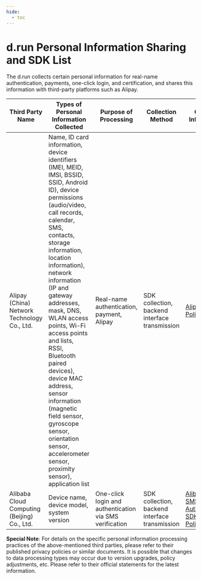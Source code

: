 ```yaml
---
hide:
  - toc
---
```


# d.run Personal Information Sharing and SDK List

The d.run collects certain personal information for real-name authentication, payments, one-click login, and certification, and shares this information with third-party platforms such as Alipay.

| Third Party Name | Types of Personal Information Collected | Purpose of Processing | Collection Method | Contact Information |
|------------------|-----------------------------------------|-----------------------|-------------------|---------------------|
| Alipay (China) Network Technology Co., Ltd. | Name, ID card information, device identifiers (IMEI, MEID, IMSI, BSSID, SSID, Android ID), device permissions (audio/video, call records, calendar, SMS, contacts, storage information, location information), network information (IP and gateway addresses, mask, DNS, WLAN access points, Wi-Fi access points and lists, RSSI, Bluetooth paired devices), device MAC address, sensor information (magnetic field sensor, gyroscope sensor, orientation sensor, accelerometer sensor, proximity sensor), application list | Real-name authentication, payment, Alipay | SDK collection, backend interface transmission | [Alipay Privacy Policy](https://render.alipay.com/p/yuyan/180020010001196791/preview.html?agreementId=AG00000132) |
| Alibaba Cloud Computing (Beijing) Co., Ltd. | Device name, device model, system version | One-click login and authentication via SMS verification | SDK collection, backend interface transmission | [Alibaba Cloud SMS Authentication SDK Privacy Policy](https://terms.alicdn.com/legal-agreement/terms/privacy_policy_full/20230922101800634/20230922101800634.html?spm=a2c4g.11186623.0.0.539641a6LKakLY) |

**Special Note**: For details on the specific personal information processing practices of the above-mentioned third parties, please refer to their published privacy policies or similar documents. It is possible that changes to data processing types may occur due to version upgrades, policy adjustments, etc. Please refer to their official statements for the latest information.
